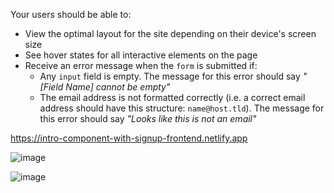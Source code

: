 Your users should be able to:

-  View the optimal layout for the site depending on their device's screen size
-  See hover states for all interactive elements on the page
-  Receive an error message when the `form` is submitted if:
   -  Any `input` field is empty. The message for this error should say _"[Field Name] cannot be empty"_
   -  The email address is not formatted correctly (i.e. a correct email address should have this structure: `name@host.tld`). The message for this error should say _"Looks like this is not an email"_

https://intro-component-with-signup-frontend.netlify.app

![image](https://github.com/Widoguaiquirian/intro-component-with-signup-form-master-Front-end-mentor.github.io/assets/72318958/6e2e9618-9c41-4277-b8aa-f7964c4d529a)

![image](https://github.com/Widoguaiquirian/intro-component-with-signup-form-master-Front-end-mentor.github.io/assets/72318958/41cdddeb-d0d8-4a6b-90e3-3814ffc161b4)
